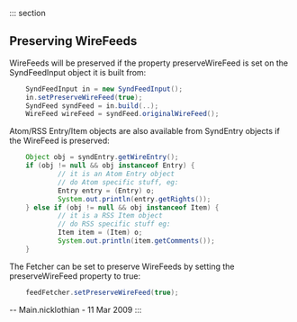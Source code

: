 ::: section
## Preserving WireFeeds

WireFeeds will be preserved if the property preserveWireFeed is set on
the SyndFeedInput object it is built from:

```java
    SyndFeedInput in = new SyndFeedInput();
    in.setPreserveWireFeed(true);
    SyndFeed syndFeed = in.build(..);
    WireFeed wireFeed = syndFeed.originalWireFeed();
```

Atom/RSS Entry/Item objects are also available from SyndEntry objects if
the WireFeed is preserved:

```java
    Object obj = syndEntry.getWireEntry();
    if (obj != null && obj instanceof Entry) {
            // it is an Atom Entry object
            // do Atom specific stuff, eg:
            Entry entry = (Entry) o;
            System.out.println(entry.getRights());
    } else if (obj != null && obj instanceof Item) {
            // it is a RSS Item object
            // do RSS specific stuff eg:
            Item item = (Item) o;
            System.out.println(item.getComments());
    }
```

The Fetcher can be set to preserve WireFeeds by setting the
preserveWireFeed property to true:

```java
    feedFetcher.setPreserveWireFeed(true);
```

\-- Main.nicklothian - 11 Mar 2009
:::
